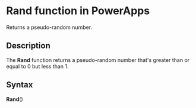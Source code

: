 <properties
	pageTitle="Rand function | Microsoft PowerApps"
	description="Reference information, including syntax, for the Rand function in PowerApps"
	services=""
	suite="powerapps"
	documentationCenter="na"
	authors="gregli-msft"
	manager="dwrede"
	editor=""
	tags=""/>

<tags
   ms.service="powerapps"
   ms.devlang="na"
   ms.topic="article"
   ms.tgt_pltfrm="na"
   ms.workload="na"
   ms.date="11/07/2015"
   ms.author="gregli"/>

# Rand function in PowerApps #

Returns a pseudo-random number.

## Description ##

The **Rand** function returns a pseudo-random number that's greater than or equal to 0 but less than 1.

## Syntax ##

**Rand**()
